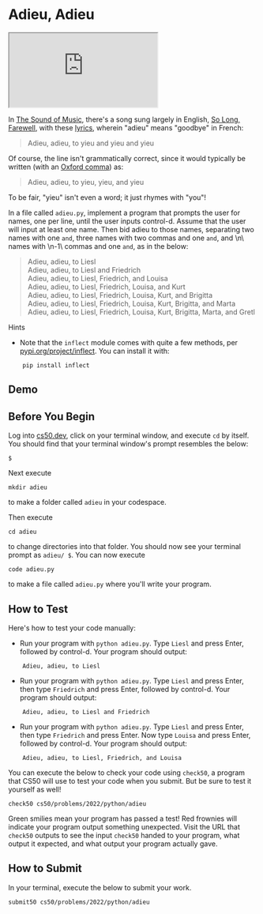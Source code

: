 # Adieu, Adieu

<iframe allow="accelerometer; autoplay; encrypted-media; gyroscope; picture-in-picture" allowfullscreen="" class="border" data-video="" src="https://www.youtube.com/embed/Qy9_lfjQopU?modestbranding=0&rel=0&showinfo=0"></iframe>

In [The Sound of Music][1], there's a song sung largely in English, [So Long, Farewell][2], with these [lyrics][3], wherein "adieu" means "goodbye" in French:

> Adieu, adieu, to yieu and yieu and yieu

Of course, the line isn't grammatically correct, since it would typically be written (with an [Oxford comma][4]) as:

> Adieu, adieu, to yieu, yieu, and yieu

To be fair, "yieu" isn't even a word; it just rhymes with "you"!

In a file called `adieu.py`, implement a program that prompts the user for names, one per line, until the user inputs control-d. Assume that the user will input at least one name. Then bid adieu to those names, separating two names with one `and`, three names with two commas and one `and`, and \\n\\ names with \\n-1\\ commas and one `and`, as in the below:

> Adieu, adieu, to Liesl  
> Adieu, adieu, to Liesl and Friedrich  
> Adieu, adieu, to Liesl, Friedrich, and Louisa  
> Adieu, adieu, to Liesl, Friedrich, Louisa, and Kurt  
> Adieu, adieu, to Liesl, Friedrich, Louisa, Kurt, and Brigitta  
> Adieu, adieu, to Liesl, Friedrich, Louisa, Kurt, Brigitta, and Marta  
> Adieu, adieu, to Liesl, Friedrich, Louisa, Kurt, Brigitta, Marta, and Gretl

Hints

- Note that the `inflect` module comes with quite a few methods, per [pypi.org/project/inflect][5]. You can install it with:


```
    pip install inflect
```


## Demo

## Before You Begin

Log into [cs50.dev][6], click on your terminal window, and execute `cd` by itself. You should find that your terminal window's prompt resembles the below:

```
$
```

Next execute

```
mkdir adieu
```

to make a folder called `adieu` in your codespace.

Then execute

```
cd adieu
```

to change directories into that folder. You should now see your terminal prompt as `adieu/ $`. You can now execute

```
code adieu.py
```

to make a file called `adieu.py` where you'll write your program.

## How to Test

Here's how to test your code manually:

- Run your program with `python adieu.py`. Type `Liesl` and press Enter, followed by control-d. Your program should output:


```
    Adieu, adieu, to Liesl
```


- Run your program with `python adieu.py`. Type `Liesl` and press Enter, then type `Friedrich` and press Enter, followed by control-d. Your program should output:


```
    Adieu, adieu, to Liesl and Friedrich
```


- Run your program with `python adieu.py`. Type `Liesl` and press Enter, then type `Friedrich` and press Enter. Now type `Louisa` and press Enter, followed by control-d. Your program should output:


```
    Adieu, adieu, to Liesl, Friedrich, and Louisa
```


You can execute the below to check your code using `check50`, a program that CS50 will use to test your code when you submit. But be sure to test it yourself as well!

```
check50 cs50/problems/2022/python/adieu
```

Green smilies mean your program has passed a test! Red frownies will indicate your program output something unexpected. Visit the URL that `check50` outputs to see the input `check50` handed to your program, what output it expected, and what output your program actually gave.

## How to Submit

In your terminal, execute the below to submit your work.

```
submit50 cs50/problems/2022/python/adieu
```

  [1]: https://en.wikipedia.org/wiki/The_Sound_of_Music_(film)
  [2]: https://www.youtube.com/watch?v=Qy9_lfjQopU
  [3]: https://www.lyrics.com/lyric/3998488/Julie+Andrews/So+Long%2C+Farewell
  [4]: https://en.wikipedia.org/wiki/Serial_comma
  [5]: https://pypi.org/project/inflect/
  [6]: https://cs50.dev/